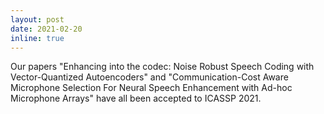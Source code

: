 ```yaml
---
layout: post
date: 2021-02-20
inline: true
---
```

Our papers "Enhancing into the codec: Noise Robust Speech Coding with Vector-Quantized Autoencoders" and "Communication-Cost Aware Microphone Selection For Neural Speech Enhancement with Ad-hoc Microphone Arrays" have all been accepted to ICASSP 2021.
